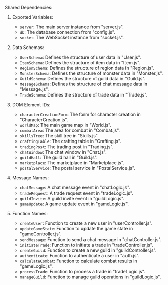 Shared Dependencies:

1. Exported Variables:
   - `server`: The main server instance from "server.js".
   - `db`: The database connection from "config.js".
   - `socket`: The WebSocket instance from "socket.js".

2. Data Schemas:
   - `UserSchema`: Defines the structure of user data in "User.js".
   - `ItemSchema`: Defines the structure of item data in "Item.js".
   - `RegionSchema`: Defines the structure of region data in "Region.js".
   - `MonsterSchema`: Defines the structure of monster data in "Monster.js".
   - `GuildSchema`: Defines the structure of guild data in "Guild.js".
   - `MessageSchema`: Defines the structure of chat message data in "Message.js".
   - `TradeSchema`: Defines the structure of trade data in "Trade.js".

3. DOM Element IDs:
   - `characterCreationForm`: The form for character creation in "CharacterCreation.js".
   - `worldMap`: The main game map in "World.js".
   - `combatArea`: The area for combat in "Combat.js".
   - `skillsTree`: The skill tree in "Skills.js".
   - `craftingTable`: The crafting table in "Crafting.js".
   - `tradingPost`: The trading post in "Trading.js".
   - `chatWindow`: The chat window in "Chat.js".
   - `guildHall`: The guild hall in "Guild.js".
   - `marketplace`: The marketplace in "Marketplace.js".
   - `postalService`: The postal service in "PostalService.js".

4. Message Names:
   - `chatMessage`: A chat message event in "chatLogic.js".
   - `tradeRequest`: A trade request event in "tradeLogic.js".
   - `guildInvite`: A guild invite event in "guildLogic.js".
   - `gameUpdate`: A game update event in "gameLogic.js".

5. Function Names:
   - `createUser`: Function to create a new user in "userController.js".
   - `updateGameState`: Function to update the game state in "gameController.js".
   - `sendMessage`: Function to send a chat message in "chatController.js".
   - `initiateTrade`: Function to initiate a trade in "tradeController.js".
   - `createGuild`: Function to create a new guild in "guildController.js".
   - `authenticate`: Function to authenticate a user in "auth.js".
   - `calculateCombat`: Function to calculate combat results in "gameLogic.js".
   - `processTrade`: Function to process a trade in "tradeLogic.js".
   - `manageGuild`: Function to manage guild operations in "guildLogic.js".